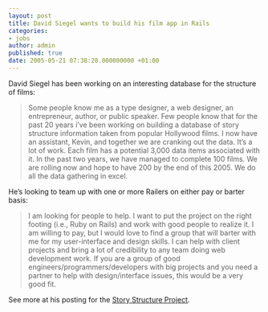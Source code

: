 ```yaml
---
layout: post
title: David Siegel wants to build his film app in Rails
categories:
- jobs
author: admin
published: true
date: 2005-05-21 07:38:28.000000000 +01:00
---
```

<p>David Siegel has been working on an interesting database for the structure of films:</p>
<blockquote>Some people know me as a type designer, a web designer, an entrepreneur, author, or public speaker. Few people know that for the past 20 years i&#8217;ve been working on building a database of story structure information taken from popular Hollywood films. I now have an assistant, Kevin, and together we are cranking out the data. It&#8217;s a lot of work. Each film has a potential 3,000 data items associated with it. In the past two years, we have managed to complete 100 films. We are rolling now and hope to have 200 by the end of this 2005. We do all the data gathering in excel. </blockquote>
<p>He&#8217;s looking to team up with one or more Railers on either pay or barter basis:</p>
<blockquote>I am looking for people to help. I want to put the project on the right footing (i.e., Ruby on Rails) and work with good people to realize it. I am willing to pay, but I would love to find a group that will barter with me for my user-interface and design skills. I can help with client projects and bring a lot of credibility to any team doing web development work. If you are a group of good engineers/programmers/developers with big projects and you need a partner to help with design/interface issues, this would be a very good fit.</blockquote>
<p>See more at his posting for the <a href="http://dsiegel.blogs.com/projects/2005/05/story_structure.html">Story Structure Project</a>.</p>